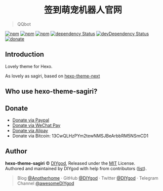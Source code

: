 <h1 align="center">签到萌宠机器人官网</h1>

> QQbot

[![npm](https://img.shields.io/npm/v/hexo-theme-sagiri.svg?style=flat-square)](https://www.npmjs.com/package/hexo-theme-sagiri)
[![npm](https://img.shields.io/npm/l/hexo-theme-sagiri.svg?style=flat-square)](https://github.com/DIYgod/hexo-theme-sagiri/blob/master/LICENSE)
[![npm](https://img.shields.io/npm/dt/hexo-theme-sagiri.svg?style=flat-square)](https://www.npmjs.com/package/hexo-theme-sagiri)
[![dependency Status](https://img.shields.io/david/DIYgod/hexo-theme-sagiri.svg?style=flat-square)](https://david-dm.org/DIYgod/hexo-theme-sagiri)
[![devDependency Status](https://img.shields.io/david/dev/DIYgod/hexo-theme-sagiri.svg?style=flat-square)](https://david-dm.org/DIYgod/hexo-theme-sagiri#info=devDependencies)
[![donate](https://img.shields.io/badge/$-donate-ff69b4.svg?style=flat-square)](https://github.com/DIYgod/hexo-theme-sagiri#donate)

## Introduction

Lovely theme for Hexo.

As lovely as sagiri, based on [hexo-theme-next](https://github.com/iissnan/hexo-theme-next)

## Who use hexo-theme-sagiri?

## Donate

- [Donate via Paypal](https://www.paypal.me/DIYgod)
- [Donate via WeChat Pay](https://ws4.sinaimg.cn/large/006tKfTcgy1fhu1uowywej307s07st8h.jpg)
- [Donate via Alipay](https://ws4.sinaimg.cn/large/006tKfTcgy1fhu1vf4ih7j307s07sdfm.jpg)
- Donate via Bitcoin: 13CwQLHzPYm2tewNMSJBeArbbRM5NSmCD1

## Author

**hexo-theme-sagiri** © [DIYgod](https://github.com/DIYgod), Released under the [MIT](./LICENSE) License.<br>
Authored and maintained by DIYgod with help from contributors ([list](https://github.com/DIYgod/hexo-theme-sagiri/contributors)).

> Blog [@Anotherhome](https://www.anotherhome.net) · GitHub [@DIYgod](https://github.com/DIYgod) · Twitter [@DIYgod](https://twitter.com/DIYgod) · Telegram Channel [@awesomeDIYgod](https://t.me/awesomeDIYgod)
